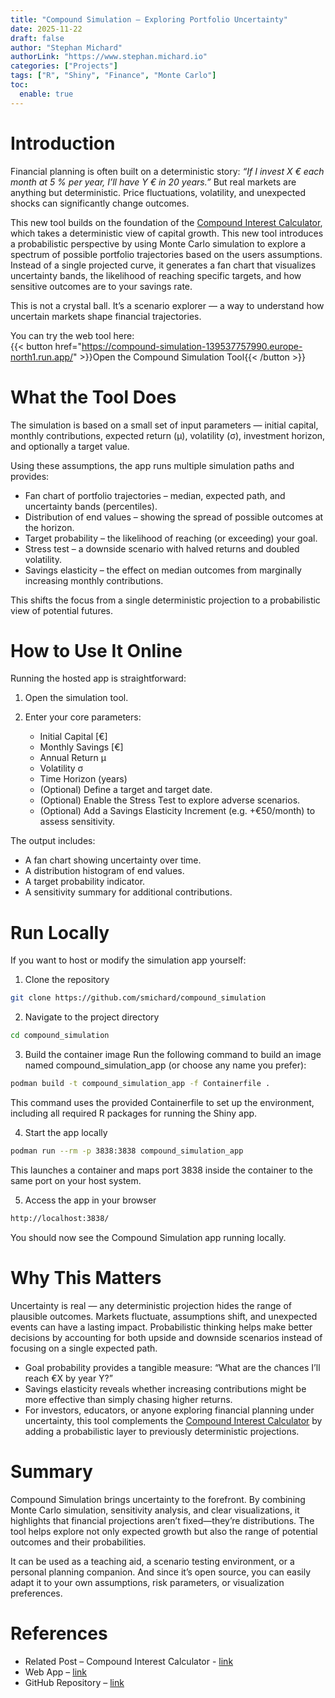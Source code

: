 ```yaml
---
title: "Compound Simulation – Exploring Portfolio Uncertainty"
date: 2025-11-22
draft: false
author: "Stephan Michard"
authorLink: "https://www.stephan.michard.io"
categories: ["Projects"]
tags: ["R", "Shiny", "Finance", "Monte Carlo"]
toc:
  enable: true
---
```


# Introduction
Financial planning is often built on a deterministic story: *“If I invest X € each month at 5 % per year, I’ll have Y € in 20 years.”* But real markets are anything but deterministic. Price fluctuations, volatility, and unexpected shocks can significantly change outcomes.

This new tool builds on the foundation of the [Compound Interest Calculator](https://michard.io/2025/compound-simulation-exploring-portfolio-uncertainty/), which takes a deterministic view of capital growth. This new tool introduces a probabilistic perspective by using Monte Carlo simulation to explore a spectrum of possible portfolio trajectories based on the users assumptions. Instead of a single projected curve, it generates a fan chart that visualizes uncertainty bands, the likelihood of reaching specific targets, and how sensitive outcomes are to your savings rate.

This is not a crystal ball. It’s a scenario explorer — a way to understand how uncertain markets shape financial trajectories.

You can try the web tool here:  
{{< button href="https://compound-simulation-139537757990.europe-north1.run.app/" >}}Open the Compound Simulation Tool{{< /button >}}

# What the Tool Does

The simulation is based on a small set of input parameters — initial capital, monthly contributions, expected return (μ), volatility (σ), investment horizon, and optionally a target value.

Using these assumptions, the app runs multiple simulation paths and provides:
- Fan chart of portfolio trajectories – median, expected path, and uncertainty bands (percentiles).
- Distribution of end values – showing the spread of possible outcomes at the horizon.
- Target probability – the likelihood of reaching (or exceeding) your goal.
- Stress test – a downside scenario with halved returns and doubled volatility.
- Savings elasticity – the effect on median outcomes from marginally increasing monthly contributions.

This shifts the focus from a single deterministic projection to a probabilistic view of potential futures.

# How to Use It Online

Running the hosted app is straightforward:

1. Open the simulation tool.

2. Enter your core parameters:
    - Initial Capital [€]
    - Monthly Savings [€]
    - Annual Return μ
    - Volatility σ
    - Time Horizon (years)
    - (Optional) Define a target and target date.
    - (Optional) Enable the Stress Test to explore adverse scenarios.
    - (Optional) Add a Savings Elasticity Increment (e.g. +€50/month) to assess sensitivity.

The output includes:
- A fan chart showing uncertainty over time.
- A distribution histogram of end values.
- A target probability indicator.
- A sensitivity summary for additional contributions.

# Run Locally

If you want to host or modify the simulation app yourself:

1. Clone the repository
```bash
git clone https://github.com/smichard/compound_simulation
```

2. Navigate to the project directory
```bash
cd compound_simulation
```

3. Build the container image
Run the following command to build an image named compound_simulation_app (or choose any name you prefer):
```bash
podman build -t compound_simulation_app -f Containerfile .
```

This command uses the provided Containerfile to set up the environment, including all required R packages for running the Shiny app.

4. Start the app locally
```bash
podman run --rm -p 3838:3838 compound_simulation_app
```
This launches a container and maps port 3838 inside the container to the same port on your host system.

5. Access the app in your browser
```bash
http://localhost:3838/
```
You should now see the Compound Simulation app running locally.

# Why This Matters

Uncertainty is real — any deterministic projection hides the range of plausible outcomes. Markets fluctuate, assumptions shift, and unexpected events can have a lasting impact. Probabilistic thinking helps make better decisions by accounting for both upside and downside scenarios instead of focusing on a single expected path.

- Goal probability provides a tangible measure: “What are the chances I’ll reach €X by year Y?”
- Savings elasticity reveals whether increasing contributions might be more effective than simply chasing higher returns.
- For investors, educators, or anyone exploring financial planning under uncertainty, this tool complements the [Compound Interest Calculator](https://michard.io/2025/compound-simulation-exploring-portfolio-uncertainty/) by adding a probabilistic layer to previously deterministic projections.

# Summary
Compound Simulation brings uncertainty to the forefront. By combining Monte Carlo simulation, sensitivity analysis, and clear visualizations, it highlights that financial projections aren’t fixed—they’re distributions. The tool helps explore not only expected growth but also the range of potential outcomes and their probabilities.

It can be used as a teaching aid, a scenario testing environment, or a personal planning companion. And since it’s open source, you can easily adapt it to your own assumptions, risk parameters, or visualization preferences.

# References
- Related Post – Compound Interest Calculator - [link](https://michard.io/2025/compound-simulation-exploring-portfolio-uncertainty/)
- Web App – [link](https://compound-simulation-139537757990.europe-north1.run.app/)
- GitHub Repository – [link](https://github.com/smichard/compound_simulation)

